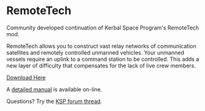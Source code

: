 RemoteTech
==========

Community developed continuation of Kerbal Space Program's RemoteTech mod.

RemoteTech allows you to construct vast relay networks of communication satellites and remotely controlled unmanned vehicles. Your unmanned vessels require an uplink to a command station to be controlled. This adds a new layer of difficulty that compensates for the lack of live crew members.

[Download Here](https://github.com/RemoteTechnologiesGroup/RemoteTech/releases/latest)

A [detailed manual](http://remotetechnologiesgroup.github.io/RemoteTech) is available on-line.

Questions? Try the [KSP forum thread](http://forum.kerbalspaceprogram.com/threads/56399).
